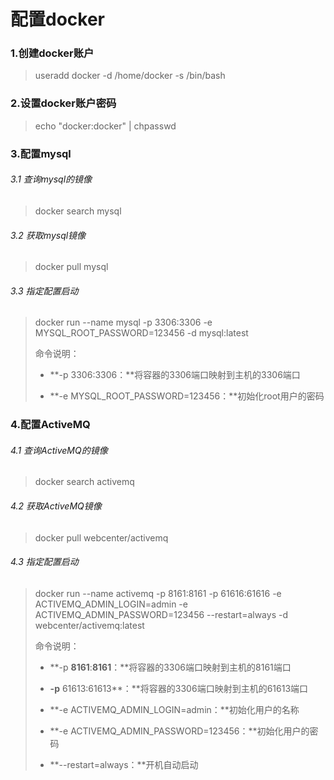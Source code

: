 # 配置docker

### 1.创建docker账户

> useradd docker -d /home/docker -s /bin/bash

### 2.设置docker账户密码

> echo "docker:docker" \| chpasswd

### 3.配置mysql

###### 3.1 查询mysql的镜像

> docker search mysql

###### 3.2 获取mysql镜像

> docker pull mysql

###### 3.3 指定配置启动

> docker run --name mysql -p 3306:3306 -e MYSQL\_ROOT\_PASSWORD=123456 -d mysql:latest
>
> 命令说明：
>
> * **-p 3306:3306：**将容器的3306端口映射到主机的3306端口
>
> * **-e MYSQL\_ROOT\_PASSWORD=123456：**初始化root用户的密码

### 4.配置ActiveMQ

###### 4.1 查询ActiveMQ的镜像

> docker search activemq

###### 4.2 获取ActiveMQ镜像

> docker pull webcenter/activemq

###### 4.3 指定配置启动

> docker run --name activemq -p 8161:8161 -p 61616:61616 -e ACTIVEMQ\_ADMIN\_LOGIN=admin -e ACTIVEMQ\_ADMIN\_PASSWORD=123456 --restart=always -d webcenter/activemq:latest
>
> 命令说明：
>
> * **-p **8161**:**8161**：**将容器的3306端口映射到主机的8161端口
>
> * **-p** 61613:61613**：**将容器的3306端口映射到主机的61613端口
>
> * **-e ACTIVEMQ\_ADMIN\_LOGIN=admin：**初始化用户的名称
>
> * **-e ACTIVEMQ\_ADMIN\_PASSWORD=123456：**初始化用户的密码
>
> * **--restart=always：**开机自动启动



